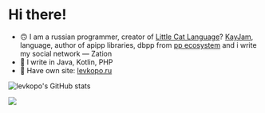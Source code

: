 # Hi there!
- 🙃  I am a russian programmer, creator of [Little Cat Language](https://github.com/lclang)? [KayJam](https://github.com/KayJamLang), language, author of apipp libraries, dbpp from [pp ecosystem](https://github.com/ppeco) and i write my social network — Zation
- 🤔  I write in Java, Kotlin, PHP
- 📕  Have own site: [levkopo.ru](https://levkopo.ru)

![levkopo's GitHub stats](https://github-readme-stats.vercel.app/api?username=levkopo&count_private=true&theme=github_dark)

![](https://github-readme-stats.vercel.app/api/top-langs/?username=levkopo&layout=compact&hide=html&bg_color=00000000&text_color=7a7a7a)
